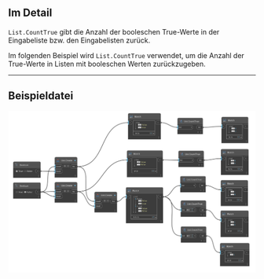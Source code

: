 ## Im Detail
`List.CountTrue` gibt die Anzahl der booleschen True-Werte in der Eingabeliste bzw. den Eingabelisten zurück.

Im folgenden Beispiel wird `List.CountTrue` verwendet, um die Anzahl der True-Werte in Listen mit booleschen Werten zurückzugeben.

___
## Beispieldatei

![List.CountTrue](./DSCore.List.CountTrue_img.jpg)
